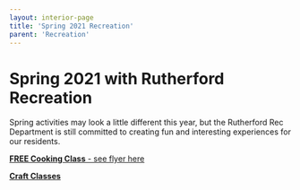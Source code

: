 ```yaml
---
layout: interior-page
title: 'Spring 2021 Recreation'
parent: 'Recreation'
---
```

# Spring 2021 with Rutherford Recreation

Spring activities may look a little different this year, but the Rutherford Rec Department is still committed to creating fun and interesting experiences for our residents. 

[**FREE Cooking Class** - see flyer here](https://storage.googleapis.com/static.rutherford-nj.com/recreation/spring-2021/5684004.pdf)

[**Craft Classes**](../2021/03/05/craft-classes/)
